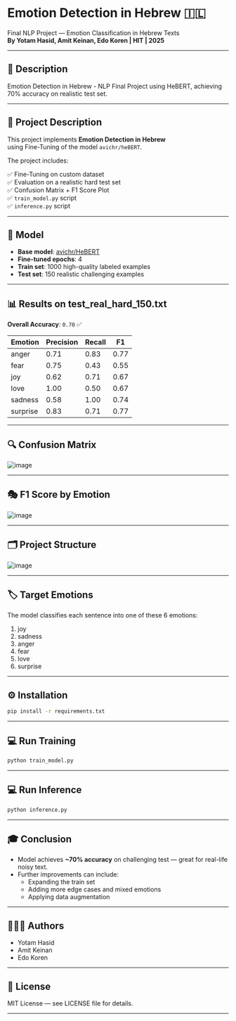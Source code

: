 # Emotion Detection in Hebrew 🇮🇱

Final NLP Project — Emotion Classification in Hebrew Texts  
**By Yotam Hasid, Amit Keinan, Edo Koren | HIT | 2025** 

---

## 🔖  Description

Emotion Detection in Hebrew - NLP Final Project using HeBERT, achieving 70% accuracy on realistic test set. 

---

## 🎯 Project Description

This project implements **Emotion Detection in Hebrew**  
using Fine-Tuning of the model `avichr/heBERT`.

The project includes:

✅ Fine-Tuning on custom dataset  
✅ Evaluation on a realistic hard test set  
✅ Confusion Matrix + F1 Score Plot  
✅ `train_model.py` script  
✅ `inference.py` script

---

## 🧠 Model

- **Base model**: [avichr/HeBERT](https://huggingface.co/avichr/heBERT)
- **Fine-tuned epochs**: 4
- **Train set**: 1000 high-quality labeled examples
- **Test set**: 150 realistic challenging examples

---

## 📊 Results on test_real_hard_150.txt

**Overall Accuracy**: `0.70` ✅

| Emotion    | Precision | Recall | F1  |
|------------|-----------|--------|-----|
| anger      | 0.71      | 0.83   | 0.77 |
| fear       | 0.75      | 0.43   | 0.55 |
| joy        | 0.62      | 0.71   | 0.67 |
| love       | 1.00      | 0.50   | 0.67 |
| sadness    | 0.58      | 1.00   | 0.74 |
| surprise   | 0.83      | 0.71   | 0.77 |

---

## 🔍 Confusion Matrix

![image](https://github.com/user-attachments/assets/247cb6a4-f698-4192-a3a4-585f25dc2a70)


---

## 🎭 F1 Score by Emotion

![image](https://github.com/user-attachments/assets/3f388e49-1116-4668-94a9-bec1d0dfde43)


---

## 🗂 Project Structure

![image](https://github.com/user-attachments/assets/e0e7f67f-3832-4d2f-9a08-bc155592531b)


---

## 🏷️ Target Emotions

The model classifies each sentence into one of these 6 emotions:

1. joy  
2. sadness  
3. anger  
4. fear  
5. love  
6. surprise

---

## ⚙️ Installation

```bash
pip install -r requirements.txt
```

---

## 💻 Run Training

```bash
python train_model.py
```

---

## 💻 Run Inference

```bash
python inference.py
```


---

## 🎓 Conclusion

- Model achieves **~70% accuracy** on challenging test — great for real-life noisy text.
- Further improvements can include:
    - Expanding the train set
    - Adding more edge cases and mixed emotions
    - Applying data augmentation

---

## 👨🏻‍💻 Authors

* Yotam Hasid  
* Amit Keinan  
* Edo Koren  

---

## 📜 License

MIT License — see LICENSE file for details.

---
